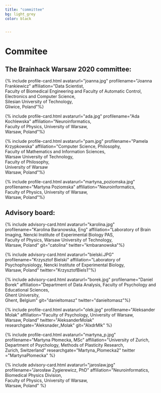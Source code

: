 ```yaml
---
title: "committee"
bg: light_grey
color: black


---
```


# Commitee

## The Brainhack Warsaw 2020 committee:


<div id="profile-container">

{% include profile-card.html avatarurl="joanna.jpg" profilename="Joanna Frankiewicz" affiliation="Data Scientist, <br>
Faculty of Biomedical Engineering and Faculty of Automatic Control, Electronics and Computer Science, <br>Silesian University of Technology, <br>Gliwice, Poland"%}

{% include profile-card.html avatarurl="ada.jpg" profilename="Ada Kochlewska" affiliation="Neuroinformatics, <br>Faculty of Physics, University of Warsaw, <br>Warsaw, Poland"%}

{% include profile-card.html avatarurl="pam.jpg" profilename="Pamela Krzypkowska" affiliation="Computer Science, Philosophy, <br>
Faculty of Mathematics and Information Sciences, <br> Warsaw University of Technology, <br> Faculty of Philosophy, <br> University of Warsaw <br>Warsaw, Poland"%}

{% include profile-card.html avatarurl="martyna_poziomska.jpg" profilename="Martyna Poziomska" affiliation="Neuroinformatics, <br>Faculty of Physics, University of Warsaw, <br>Warsaw, Poland"%}

</div>


## Advisory board:


<div id="profile-container">

{% include advisory-card.html avatarurl="karolina.jpg" profilename="Karolina Baranowska, Eng" affiliation="Laboratory of Brain Imaging, Nencki Institute of Experimental Biology PAS, <br> Faculty of Physics, Warsaw University of Technology, <br>Warsaw, Poland" git="catolina" twitter="kmbaranowska"%}

{% include advisory-card.html avatarurl="bielski.JPG" profilename="Krzysztof Bielski" affiliation="Laboratory of Psychophysiology, Nencki Institute of Experimental Biology,<br> Warsaw, Poland"  twitter="KrzysztofBiels1"%}

{% include advisory-card.html avatarurl="borek.jpg" profilename="Daniel Borek" affiliation="Department of Data Analysis, Faculty of Psychology and Educational Sciences,<br> Ghent University, <br>Ghent, Belgium" git="danieltomasz" twitter="danieltomasz"%}

{% include profile-card.html avatarurl="olek.jpg" profilename="Aleksander Molak" affiliation="Faculty of Psychology, University of Warsaw,<br> Warsaw, Poland" twitter="AleksanderMolak" researchgate="Aleksnader_Molak" git="AlxdrMlk" %}

{% include profile-card.html avatarurl="martyna_p.jpg" profilename="Martyna Płomecka, MSc" affiliation="University of Zurich, Department of Psychology, Methods of Plasticity Research, <br>Zurich, Switzerland" researchgate="Martyna_Plomecka2" twitter ="MartynaPlomecka" %}

{% include advisory-card.html avatarurl="jaroslaw.jpg" profilename="Jarosław Żygierewicz, PhD" affiliation="Neuroinformatics, <br> Biomedical Physics Division,<br> Faculty of Physics, University of Warsaw,<br> Warsaw, Poland" %}
</div>
